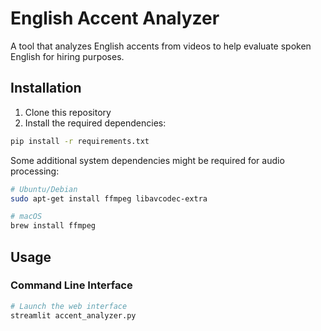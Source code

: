 # English Accent Analyzer

A tool that analyzes English accents from videos to help evaluate spoken English for hiring purposes.

## Installation

1. Clone this repository
2. Install the required dependencies:

```bash
pip install -r requirements.txt
```

Some additional system dependencies might be required for audio processing:

```bash
# Ubuntu/Debian
sudo apt-get install ffmpeg libavcodec-extra

# macOS
brew install ffmpeg
```

## Usage

### Command Line Interface

```bash
# Launch the web interface
streamlit accent_analyzer.py
```
